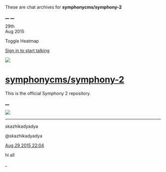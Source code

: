 These are chat archives for **symphonycms/symphony-2**

[__](/symphonycms/symphony-2/archives/2015/08/30)
[__](/symphonycms/symphony-2/archives/2015/08/28)

29th  
Aug 2015

Toggle Heatmap

[Sign in to start talking](/login?action=login&button=archive-login)

![](https://avatars-02.gitter.im/group/iv/3/57542c45c43b8c601977197e?s=48)

#  [symphonycms/symphony-2](/symphonycms/symphony-2)

This is the official Symphony 2 repository.

[ __ ](/orgs/symphonycms/rooms "More symphonycms rooms" )

![](https://avatars0.githubusercontent.com/u/4973277?v=3&s=30)

__ __

skazhikadyadya

@skazhikadyadya

[Aug 29 2015
22:04](https://gitter.im/symphonycms/symphony-2?at=55e22c563d8fc2d12eaa471d ""
)

hi all

_

